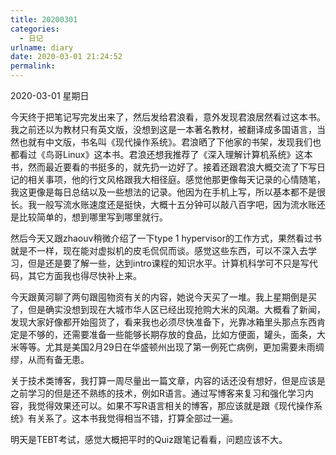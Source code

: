 ```yaml
---
title: 20200301
categories:
  - 日记
urlname: diary
date: 2020-03-01 21:24:52
permalink:
---
```

2020-03-01 星期日

今天终于把笔记写完发出来了，然后发给君浪看，意外发现君浪居然看过这本书。我之前还以为教材只有英文版，没想到这是一本著名教材，被翻译成多国语言，当然也就有中文版，书名叫《现代操作系统》。君浪晒了下他家的书架，发现我们也都看过《鸟哥Linux》这本书。君浪还想我推荐了《深入理解计算机系统》这本书，然而最近要看的书挺多的，就先扔一边好了。接着还跟君浪大概交流了下写日记的相关事项，他的行文风格跟我大相径庭。感觉他那更像每天记录的心情随笔，我这更像是每日总结以及一些想法的记录。他因为在手机上写，所以基本都不是很长。我一般写流水账速度还是挺快，大概十五分钟可以敲八百字吧，因为流水账还是比较简单的，想到哪里写到哪里就行。

然后今天又跟zhaouv稍微介绍了一下type 1 hypervisor的工作方式，果然看过书就是不一样，现在能对虚拟机的皮毛侃侃而谈。感觉这些东西，可以不深入去学习，但是还是要了解一些，达到intro课程的知识水平。计算机科学可不只是写代码，其它方面我也得尽快补上来。

今天跟黄河聊了两句跟囤物资有关的内容，她说今天买了一堆。我上星期倒是买了，但是确实没想到现在大城市华人区已经出现抢购大米的风潮。大概看了新闻，发现大家好像都开始囤货了，看来我也必须尽快准备下，光靠冰箱里头那点东西肯定是不够的，还需要准备一些能够长期存放的食品，比如方便面，罐头，面条，大米等等。尤其是美国2月29日在华盛顿州出现了第一例死亡病例，更加需要未雨绸缪，从而有备无患。

关于技术类博客，我打算一周尽量出一篇文章，内容的话还没有想好，但是应该是之前学习的但是还不熟练的技术，例如R语言。通过写博客来复习和强化学习内容，我觉得效果还可以。如果不写R语言相关的博客，那应该就是跟《现代操作系统》有关系了。这本书我觉得相当不错，打算全部过一遍。

明天是TEBT考试，感觉大概把平时的Quiz跟笔记看看，问题应该不大。